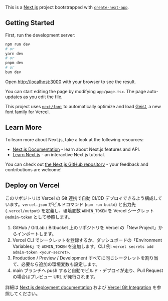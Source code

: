 This is a [Next.js](https://nextjs.org) project bootstrapped with [`create-next-app`](https://nextjs.org/docs/app/api-reference/cli/create-next-app).

## Getting Started

First, run the development server:

```bash
npm run dev
# or
yarn dev
# or
pnpm dev
# or
bun dev
```

Open [http://localhost:3000](http://localhost:3000) with your browser to see the result.

You can start editing the page by modifying `app/page.tsx`. The page auto-updates as you edit the file.

This project uses [`next/font`](https://nextjs.org/docs/app/building-your-application/optimizing/fonts) to automatically optimize and load [Geist](https://vercel.com/font), a new font family for Vercel.

## Learn More

To learn more about Next.js, take a look at the following resources:

- [Next.js Documentation](https://nextjs.org/docs) - learn about Next.js features and API.
- [Learn Next.js](https://nextjs.org/learn) - an interactive Next.js tutorial.

You can check out [the Next.js GitHub repository](https://github.com/vercel/next.js) - your feedback and contributions are welcome!

## Deploy on Vercel

このリポジトリは Vercel の Git 連携で自動 CI/CD デプロイできるよう構成しています。`vercel.json` がビルドコマンド (`npm run build`) と出力先 (`.vercel/output`) を定義し、環境変数 `ADMIN_TOKEN` を Vercel シークレット `@admin-token` として参照します。

1. GitHub / GitLab / Bitbucket 上のリポジトリを Vercel の「New Project」からインポートします。
2. Vercel CLI でシークレットを登録するか、ダッシュボードの「Environment Variables」で `ADMIN_TOKEN` を追加します。CLI 例: `vercel secrets add admin-token <your-secret>`.
3. Production / Preview / Development すべてに同じシークレットを割り当て、必要なら追加の環境変数も設定します。
4. main ブランチへ push すると自動でビルド・デプロイが走り、Pull Request の場合はプレビュー URL が発行されます。

詳細は [Next.js deployment documentation](https://nextjs.org/docs/app/building-your-application/deploying) および [Vercel Git Integration](https://vercel.com/docs/deployments/git#git-integration) を参照してください。
